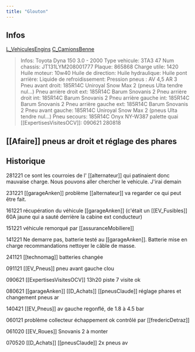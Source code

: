 ```yaml
---
title: "Glouton"
---
```


## Infos
[L_VehiculesEngins](notes/engins%20de%20transport/véhicules/L_VehiculesEngins.md) [C_CamionsBenne](C_CamionsBenne)

> Infos: Toyota Dyna 150 3.0 - 2000
Type vehicule: 3TA3 47
Num chassis: JT131LYM208001777
Plaque: 865868
Charge utile: 1420
Huile moteur: 10w40
Huile de direction:
Huile hydraulique:
Huile pont arrière:
Liquide de refroidissement:
Pression pneus : AV 4,5 AR 3
Pneu avant droit: 185R14C Uniroyal Snow Max 2 (pneus Ulta tendre nul...)
Pneu arrière droit ext: 185R14C Barum Snovanis 2
Pneu arrière droit int: 185R14C Barum Snovanis 2
Pneu arrière gauche int: 185R14C Barum Snovanis 2
Pneu arrière gauche ext: 185R14C Barum Snovanis 2
Pneu avant gauche: 185R14C Uniroyal Snow Max 2 (pneus Ulta tendre nul...)
Pneu secours: 185R14C Onyx NY-W387 palette quai
[[ExpertisesVisitesOCV]]: 090621 280818


## [[Afaire]] pneus ar droit et réglage des phares

## Historique
281221 ce sont les courroies de l' [[alternateur]] qui patinaient donc mauvaise charge. Nous pouvons aller chercher le vehicule. J'irai demain

231221 [[garageAnken]] problème [[alternateur]] va regarder ce qui peut être fait. 

161221 récupération du véhicule [[garageAnken]] (c'était un [[EV_Fusibles]] 60A jaune qui a sauté derrière la cabine ext conducteur)

151221 véhicule remorqué par [[assuranceMobiliere]]

141221 Ne demarre pas, batterie testé au [[garageAnken]]. Batterie mise en charge recommandations nettoyer le câble de masse.

241121 [[technomag]] batteries changée

091121 [[EV_Pneus]] pneu avant gauche clou

090621 [[ExpertisesVisitesOCV]] 13h20 piste 7 visite ok

080621 [[garageAnken]] [[D_Achats]] [[pneusClaude]] réglage phares et changement pneus ar 

140421 [[EV_Pneus]] av gauche regonflé, de 1.8 à 4.5 bar

060121 problème collecteur échappement ok contrôlé par [[fredericDetraz]]

061020 [[EV_Roues]] Snovanis 2 à monter

070520 [[D_Achats]] [[pneusClaude]] 2x pneus av 
